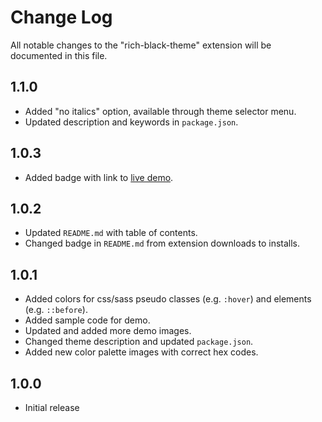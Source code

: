 # Change Log

All notable changes to the "rich-black-theme" extension will be documented in this file.

## 1.1.0

- Added "no italics" option, available through theme selector menu.
- Updated description and keywords in `package.json`.

## 1.0.3

- Added badge with link to [live demo](https://vscode.dev/theme/mariusbegby.rich-black-theme).

## 1.0.2

- Updated `README.md` with table of contents.
- Changed badge in `README.md` from extension downloads to installs.

## 1.0.1

- Added colors for css/sass pseudo classes (e.g. `:hover`) and elements (e.g. `::before`).
- Added sample code for demo.
- Updated and added more demo images.
- Changed theme description and updated `package.json`.
- Added new color palette images with correct hex codes.

## 1.0.0

- Initial release
